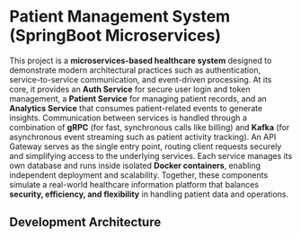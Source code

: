 # Patient Management System (SpringBoot Microservices)

This project is a **microservices-based healthcare system** designed to demonstrate modern architectural practices such as authentication, service-to-service communication, and event-driven processing. At its core, it provides an **Auth Service** for secure user login and token management, a **Patient Service** for managing patient records, and an **Analytics Service** that consumes patient-related events to generate insights. Communication between services is handled through a combination of **gRPC** (for fast, synchronous calls like billing) and **Kafka** (for asynchronous event streaming such as patient activity tracking). An API Gateway serves as the single entry point, routing client requests securely and simplifying access to the underlying services. Each service manages its own database and runs inside isolated **Docker containers**, enabling independent deployment and scalability. Together, these components simulate a real-world healthcare information platform that balances **security, efficiency, and flexibility** in handling patient data and operations.

## Development Architecture
